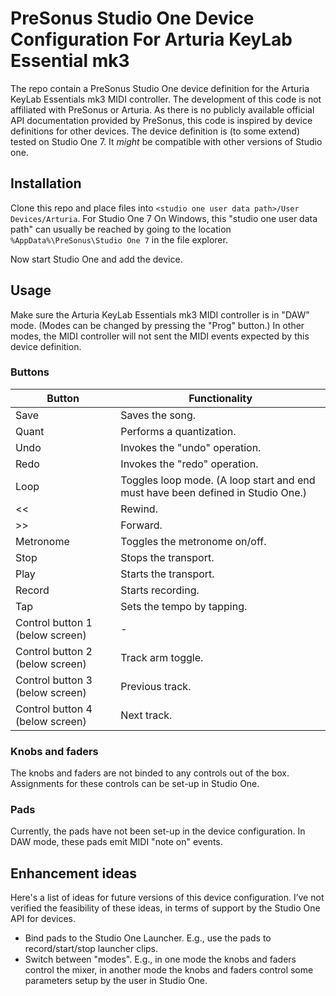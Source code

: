 # PreSonus Studio One Device Configuration For Arturia KeyLab Essential mk3

The repo contain a PreSonus Studio One device definition for the Arturia KeyLab Essentials mk3 MIDI controller.
The development of this code is not affiliated with PreSonus or Arturia.
As there is no publicly available official API documentation provided by PreSonus, this code is inspired by device definitions for other devices.
The device definition is (to some extend) tested on Studio One 7.
It _might_ be compatible with other versions of Studio one.

## Installation

Clone this repo and place files into `<studio one user data path>/User Devices/Arturia`.
For Studio One 7 On Windows, this "studio one user data path" can usually be reached by going to the location `%AppData%\PreSonus\Studio One 7` in the file explorer.

Now start Studio One and add the device.

## Usage

Make sure the Arturia KeyLab Essentials mk3 MIDI controller is in "DAW" mode.
(Modes can be changed by pressing the "Prog" button.)
In other modes, the MIDI controller will not sent the MIDI events expected by this device definition.

### Buttons

| Button | Functionality |
|--------|---------------|
| Save | Saves the song. |
| Quant | Performs a quantization. |
| Undo | Invokes the "undo" operation. |
| Redo | Invokes the "redo" operation. |
| Loop | Toggles loop mode. (A loop start and end must have been defined in Studio One.) |
| << | Rewind. |
| >> | Forward. |
| Metronome | Toggles the metronome on/off. |
| Stop | Stops the transport. |
| Play | Starts the transport. |
| Record | Starts recording. |
| Tap | Sets the tempo by tapping. |
| Control button 1 (below screen) | - |
| Control button 2 (below screen) | Track arm toggle. |
| Control button 3 (below screen) | Previous track. |
| Control button 4 (below screen) | Next track. |

### Knobs and faders
The knobs and faders are not binded to any controls out of the box.
Assignments for these controls can be set-up in Studio One.

### Pads
Currently, the pads have not been set-up in the device configuration.
In DAW mode, these pads emit MIDI "note on" events.

## Enhancement ideas
Here's a list of ideas for future versions of this device configuration.
I’ve not verified the feasibility of these ideas, in terms of support by the Studio One API for devices.
- Bind pads to the Studio One Launcher.
E.g., use the pads to record/start/stop launcher clips.
- Switch between "modes". E.g., in one mode the knobs and faders control the mixer, in another mode the knobs and faders control some parameters setup by the user in Studio One. 